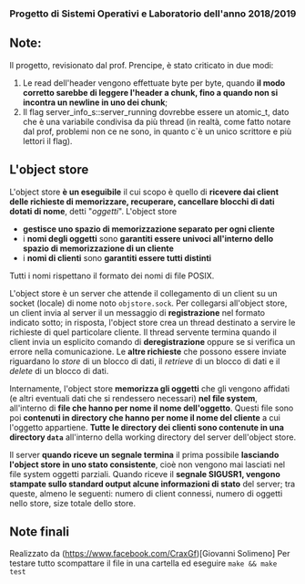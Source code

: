### Progetto di Sistemi Operativi e Laboratorio dell'anno 2018/2019

## Note:
Il progetto, revisionato dal prof. Prencipe, è stato criticato in due modi:
1) Le read dell'header vengono effettuate byte per byte, quando **il modo corretto sarebbe di leggere l'header a chunk, fino a quando non si incontra un newline in uno dei chunk**;
2) Il flag server_info_s::server_running dovrebbe essere un atomic_t, dato che è una variabile condivisa da più thread (in realtà, come fatto notare dal prof, problemi non ce ne sono, in quanto c`è un unico scrittore e più lettori il flag).

## L'object store
L'object store **è un eseguibile** il cui scopo è quello di **ricevere dai client delle richieste di memorizzare, recuperare, cancellare blocchi di dati dotati di nome**, detti "*oggetti*". L'object store
- **gestisce uno spazio di memorizzazione separato per ogni cliente**
- i **nomi degli oggetti** sono **garantiti essere univoci all'interno dello spazio di memorizzazione di un cliente**
- i **nomi di clienti** sono **garantiti essere tutti distinti**

Tutti i nomi rispettano il formato dei nomi di file POSIX.

L'object store è un server che attende il collegamento di un client su un socket (locale) di nome noto `objstore.sock`. Per collegarsi all'object store, un client invia al server il un messaggio di **registrazione** nel formato indicato sotto; in risposta, l'object store crea un thread destinato a servire le richieste di quel particolare cliente. Il thread servente termina quando il client invia un esplicito comando di **deregistrazione** oppure se si verifica un errore nella comunicazione. Le **altre richieste** che possono essere inviate riguardano lo *store* di un blocco di dati, il *retrieve* di un blocco di dati e il *delete* di un blocco di dati.

Internamente, l'object store **memorizza gli oggetti** che gli vengono affidati (e altri eventuali dati che si rendessero necessari) **nel file system**, all'interno di **file che hanno per nome il nome dell'oggetto**. Questi file sono poi **contenuti in directory che hanno per nome il nome del cliente** a cui l'oggetto appartiene. **Tutte le directory dei clienti sono contenute in una directory `data`** all'interno della working directory del server dell'object store.

Il server **quando riceve un segnale termina** il prima possibile **lasciando l'object store in uno stato consistente**, cioè non vengono mai lasciati nel file system oggetti parziali. Quando riceve il **segnale SIGUSR1, vengono stampate sullo standard output alcune informazioni di stato** del server; tra queste, almeno le seguenti: numero di client connessi, numero di oggetti nello store, size totale dello store.

## Note finali
Realizzato da (https://www.facebook.com/CraxGf)[Giovanni Solimeno]
Per testare tutto scompattare il file in una cartella ed eseguire ```make && make test```
